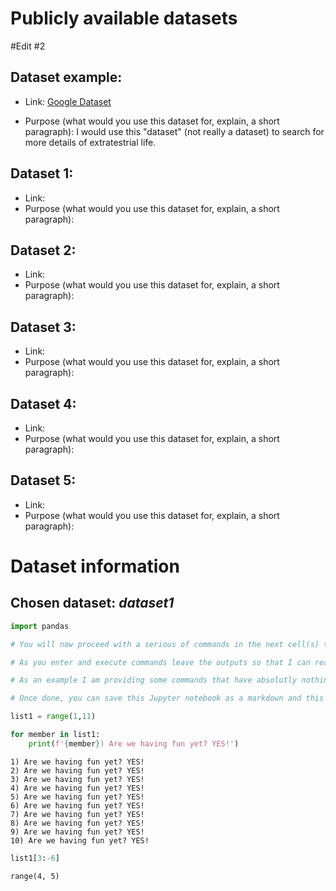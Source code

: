 # Publicly available datasets 
#Edit #2

## Dataset example:

- Link: [Google Dataset](https://www.google.com)

- Purpose (what would you use this dataset for, explain, a short paragraph): 
I would use this "dataset" (not really a dataset) to search for more details of extratestrial life. 

## Dataset 1:

- Link: []()
- Purpose (what would you use this dataset for, explain, a short paragraph): 

## Dataset 2:

- Link: []()
- Purpose (what would you use this dataset for, explain, a short paragraph): 

## Dataset 3:

- Link: []()
- Purpose (what would you use this dataset for, explain, a short paragraph): 

## Dataset 4:

- Link: []()
- Purpose (what would you use this dataset for, explain, a short paragraph): 

## Dataset 5:

- Link: []()
- Purpose (what would you use this dataset for, explain, a short paragraph): 

# Dataset information


## Chosen dataset: ***dataset1***


```python
import pandas
```


```python
# You will now proceed with a serious of commands in the next cell(s) that demonstrate some level of manipulation of the dataset that you are interested, in my case dataset1

# As you enter and execute commands leave the outputs so that I can read the manipulation that you did. Use all of your python skills here that you wish

# As an example I am providing some commands that have absolutly nothing to do with a dataset but just to illustrate the capture in my Jupyter notebook

# Once done, you can save this Jupyter notebook as a markdown and this is what I want you to commit to your private repo. Once you have your assignment ready, invite me to your private repo
```


```python
list1 = range(1,11)
```


```python
for member in list1:
    print(f'{member}) Are we having fun yet? YES!')
```

    1) Are we having fun yet? YES!
    2) Are we having fun yet? YES!
    3) Are we having fun yet? YES!
    4) Are we having fun yet? YES!
    5) Are we having fun yet? YES!
    6) Are we having fun yet? YES!
    7) Are we having fun yet? YES!
    8) Are we having fun yet? YES!
    9) Are we having fun yet? YES!
    10) Are we having fun yet? YES!



```python
list1[3:-6]
```




    range(4, 5)




```python

```

